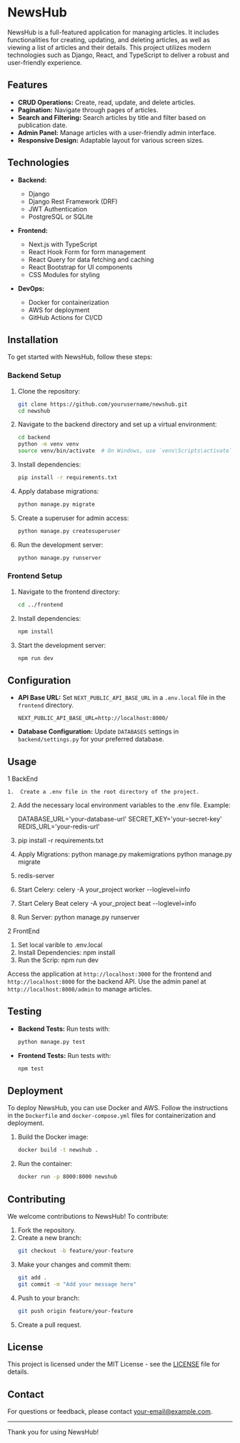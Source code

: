 # NewsHub

NewsHub is a full-featured application for managing articles. It includes functionalities for creating, updating, and deleting articles, as well as viewing a list of articles and their details. This project utilizes modern technologies such as Django, React, and TypeScript to deliver a robust and user-friendly experience.

## Features

- **CRUD Operations:** Create, read, update, and delete articles.
- **Pagination:** Navigate through pages of articles.
- **Search and Filtering:** Search articles by title and filter based on publication date.
- **Admin Panel:** Manage articles with a user-friendly admin interface.
- **Responsive Design:** Adaptable layout for various screen sizes.

## Technologies

- **Backend:**
  - Django
  - Django Rest Framework (DRF)
  - JWT Authentication
  - PostgreSQL or SQLite

- **Frontend:**
  - Next.js with TypeScript
  - React Hook Form for form management
  - React Query for data fetching and caching
  - React Bootstrap for UI components
  - CSS Modules for styling

- **DevOps:**
  - Docker for containerization
  - AWS for deployment
  - GitHub Actions for CI/CD

## Installation

To get started with NewsHub, follow these steps:

### Backend Setup

1. Clone the repository:

    ```bash
    git clone https://github.com/yourusername/newshub.git
    cd newshub
    ```

2. Navigate to the backend directory and set up a virtual environment:

    ```bash
    cd backend
    python -m venv venv
    source venv/bin/activate  # On Windows, use `venv\Scripts\activate`
    ```

3. Install dependencies:

    ```bash
    pip install -r requirements.txt
    ```

4. Apply database migrations:

    ```bash
    python manage.py migrate
    ```

5. Create a superuser for admin access:

    ```bash
    python manage.py createsuperuser
    ```

6. Run the development server:

    ```bash
    python manage.py runserver
    ```

### Frontend Setup

1. Navigate to the frontend directory:

    ```bash
    cd ../frontend
    ```

2. Install dependencies:

    ```bash
    npm install
    ```

3. Start the development server:

    ```bash
    npm run dev
    ```

## Configuration

- **API Base URL:** Set `NEXT_PUBLIC_API_BASE_URL` in a `.env.local` file in the `frontend` directory.

    ```env
    NEXT_PUBLIC_API_BASE_URL=http://localhost:8000/
    ```

- **Database Configuration:** Update `DATABASES` settings in `backend/settings.py` for your preferred database.

## Usage

1 BackEnd

	1.	Create a .env file in the root directory of the project.
  2.	Add the necessary local environment variables to the .env file. Example:

    	DATABASE_URL='your-database-url'
      SECRET_KEY='your-secret-key'
      REDIS_URL='your-redis-url'
  3. pip install -r requirements.txt
  4. Apply Migrations:
     python manage.py makemigrations
     python manage.py migrate
  5. redis-server
  6. Start Celery:
     celery -A your_project worker --loglevel=info
  7. Start Celery Beat
     celery -A your_project beat --loglevel=info
  8. Run Server:
     python manage.py runserver
     
2 FrontEnd
   1. Set local varible to .env.local
   2. Install Dependencies:
       npm install
   4. Run the Scrip:
        npm run dev


Access the application at `http://localhost:3000` for the frontend and `http://localhost:8000` for the backend API.
Use the admin panel at `http://localhost:8000/admin` to manage articles.

## Testing

- **Backend Tests:** Run tests with:

    ```bash
    python manage.py test
    ```

- **Frontend Tests:** Run tests with:

    ```bash
    npm test
    ```

## Deployment

To deploy NewsHub, you can use Docker and AWS. Follow the instructions in the `Dockerfile` and `docker-compose.yml` files for containerization and deployment.

1. Build the Docker image:

    ```bash
    docker build -t newshub .
    ```

2. Run the container:

    ```bash
    docker run -p 8000:8000 newshub
    ```

## Contributing

We welcome contributions to NewsHub! To contribute:

1. Fork the repository.
2. Create a new branch:
    ```bash
    git checkout -b feature/your-feature
    ```
3. Make your changes and commit them:
    ```bash
    git add .
    git commit -m "Add your message here"
    ```
4. Push to your branch:
    ```bash
    git push origin feature/your-feature
    ```
5. Create a pull request.

## License

This project is licensed under the MIT License - see the [LICENSE](LICENSE) file for details.

## Contact

For questions or feedback, please contact [your-email@example.com](mailto:your-email@example.com).

---

Thank you for using NewsHub!
